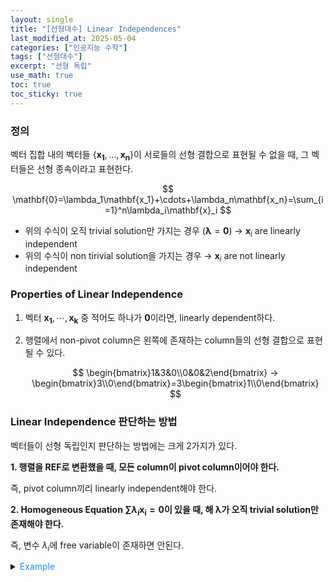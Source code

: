 ```yaml
---
layout: single
title: "[선형대수] Linear Independences"
last_modified_at: 2025-05-04
categories: ["인공지능 수학"]
tags: ["선형대수"]
excerpt: "선형 독립"
use_math: true
toc: true
toc_sticky: true
---
```



### 정의

벡터 집합 내의 벡터들 $\lbrace\mathbf{x_1},\dots,\mathbf{x_n}\rbrace$이 서로들의 선형 결합으로 표현될 수 없을 때, 그 벡터들은 선형 종속이라고 표현한다.

$$
\mathbf{0}=\lambda_1\mathbf{x_1}+\cdots+\lambda_n\mathbf{x_n}=\sum_{i=1}^n\lambda_i\mathbf{x}_i
$$

- 위의 수식이 오직 trivial solution만 가지는 경우 $(\boldsymbol\lambda=\mathbf{0})$ → $\mathbf{x}_i$ are linearly independent
- 위의 수식이 non tirivial solution을 가지는 경우 → $\mathbf{x}_i$ are not linearly independent

### Properties of Linear Independence

1. 벡터 $\mathbf{x_1},\cdots,\mathbf{x_k}$ 중 적어도 하나가 $\mathbf{0}$이라면, linearly dependent하다.
2. 행렬에서 non-pivot column은 왼쪽에 존재하는 column들의 선형 결합으로 표현될 수 있다.
   
   $$
   \begin{bmatrix}1&3&0\\0&0&2\end{bmatrix} → \begin{bmatrix}3\\0\end{bmatrix}=3\begin{bmatrix}1\\0\end{bmatrix}
   $$

### Linear Independence 판단하는 방법

벡터들이 선형 독립인지 판단하는 방법에는 크게 2가지가 있다.

**1. 행렬을 REF로 변환했을 때, 모든 column이 pivot column이어야 한다.**
    
즉, pivot column끼리 linearly independent해야 한다.
    
**2. Homogeneous Equation $\sum\lambda_i\mathbf{x_i}=\mathbf{0}$이 있을 때, 해 $\boldsymbol\lambda$가 오직 trivial solution만 존재해야 한다.**
    
즉, 변수 $\lambda_i$에 free variable이 존재하면 안된다.

<details>
<summary><font color='#1E90FF'>Example</font></summary>
<div markdown="1">

<center><img src='{{"/assets/images/인공지능수학/1-4. Figure1.png" | relative_url}}' width="50%"></center>

---

1. 벡터들을 행렬로 표현

   $$
   \begin{bmatrix}1&1&-1\\2&1&-2\\-3&0&1\\4&2&1\end{bmatrix}
   $$
2. Gauss Elimination 수행

   $$
   \begin{bmatrix}1&1&-1\\0&1&0\\0&0&1\\0&0&0\end{bmatrix}
   $$

3. Linearly Independent 판단

   - 모든 column이 pivot column이므로, 세 벡터는 linearly independent하다.
   - Homogeneous Equation의 해가 trivial solution이므로, 세 벡터는 linearly independent하다.
   
     $$
     \lambda_1\begin{bmatrix}1\\0\\0\\0\end{bmatrix}+\lambda_2\begin{bmatrix}1\\1\\0\\0\end{bmatrix}
     +\lambda_3\begin{bmatrix}-1\\0\\1\\0\end{bmatrix}=\begin{bmatrix}0\\0\\0\\0\end{bmatrix}
     $$
     
     위 방정식을 만족시키는 해는 trivial solution밖에 없다.

     $$
     \mathbf{\lambda}=\begin{bmatrix}0&0&0\end{bmatrix}^\top
     $$

</div>
</details>
